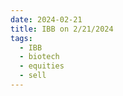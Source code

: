 ```yaml
---
date: 2024-02-21
title: IBB on 2/21/2024
tags: 
  - IBB
  - biotech
  - equities
  - sell
---
```

<div class="post">
<snapshot-grid 
    :reports="['2024/02/20/CTA/IBB', '2024/02/21/CTA/IBB', '2024/02/21/MTP/IBB']"
    chart="2024/02/21/Chart/IBB"
/>
<p>

</p>
<p>

</p>
</div>